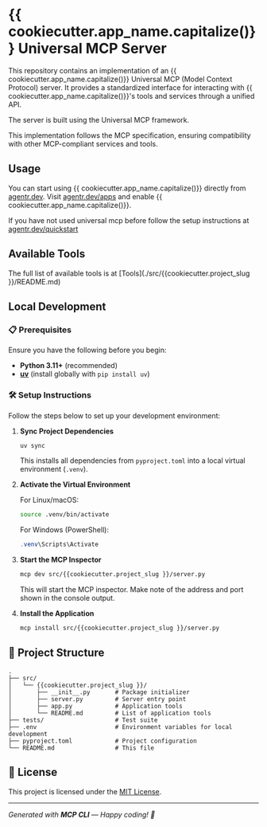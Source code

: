 # {{ cookiecutter.app_name.capitalize()}} Universal MCP Server

This repository contains an implementation of an {{ cookiecutter.app_name.capitalize()}} Universal MCP (Model Context Protocol) server. It provides a standardized interface for interacting with {{ cookiecutter.app_name.capitalize()}}'s tools and services through a unified API.

The server is built using the Universal MCP framework.

This implementation follows the MCP specification, ensuring compatibility with other MCP-compliant services and tools.

## Usage

You can start using {{ cookiecutter.app_name.capitalize()}} directly from [agentr.dev](https://agentr.dev). Visit [agentr.dev/apps](https://agentr.dev/apps) and enable {{ cookiecutter.app_name.capitalize()}}.

If you have not used universal mcp before follow the setup instructions at [agentr.dev/quickstart](https://agentr.dev/quickstart)

## Available Tools

The full list of available tools is at [Tools](./src/{{cookiecutter.project_slug }}/README.md)

## Local Development

### 📋 Prerequisites

Ensure you have the following before you begin:

- **Python 3.11+** (recommended)
- **[uv](https://github.com/astral-sh/uv)** (install globally with `pip install uv`)

### 🛠️ Setup Instructions

Follow the steps below to set up your development environment:

1. **Sync Project Dependencies**

   ```bash
   uv sync
   ```

   This installs all dependencies from `pyproject.toml` into a local virtual environment (`.venv`).

2. **Activate the Virtual Environment**

   For Linux/macOS:

   ```bash
   source .venv/bin/activate
   ```

   For Windows (PowerShell):

   ```powershell
   .venv\Scripts\Activate
   ```

3. **Start the MCP Inspector**

   ```bash
   mcp dev src/{{cookiecutter.project_slug }}/server.py
   ```

   This will start the MCP inspector. Make note of the address and port shown in the console output.

4. **Install the Application**
   ```bash
   mcp install src/{{cookiecutter.project_slug }}/server.py
   ```

## 📁 Project Structure

```text
.
├── src/
│   └── {{cookiecutter.project_slug }}/
│       ├── __init__.py       # Package initializer
│       ├── server.py         # Server entry point
│       ├── app.py            # Application tools
│       └── README.md         # List of application tools
├── tests/                    # Test suite
├── .env                      # Environment variables for local development
├── pyproject.toml            # Project configuration
└── README.md                 # This file
```

## 📄 License

This project is licensed under the [MIT License](LICENSE).

---

_Generated with **MCP CLI** — Happy coding! 🚀_
